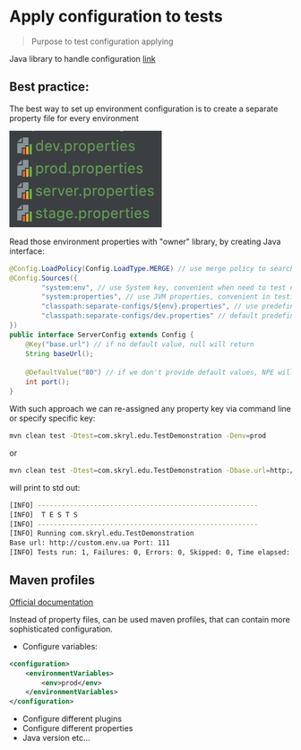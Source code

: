 # Apply configuration to tests

> Purpose to test configuration applying

Java library to handle configuration [link](http://owner.aeonbits.org/)

[//]: # (TODO Need to specify different environments, maybe also demonstrate maven profiles)

## Best practice:
The best way to set up environment configuration is to create a separate property file for every environment

![separate file with environment config variables](pics/environment-properties.png)

Read those environment properties with "owner" library, by creating Java interface:
```java
@Config.LoadPolicy(Config.LoadType.MERGE) // use merge policy to search every veriable from all available sources
@Config.Sources({
        "system:env", // use System key, convenient when need to test new created environment
        "system:properties", // use JVM properties, convenient in testing while reassigned some specific property
        "classpath:separate-configs/${env}.properties", // use predefined configs from specific file (dev, stage, prod) 
        "classpath:separate-configs/dev.properties" // default predefined config file will be used if nothing assigned
})
public interface ServerConfig extends Config {
    @Key("base.url") // if no default value, null will return
    String baseUrl();

    @DefaultValue("80") // if we don't provide default values, NPE will be raise
    int port();
}
```

With such approach we can re-assigned any property key via command line or specify specific key:
```bash
mvn clean test -Dtest=com.skryl.edu.TestDemonstration -Denv=prod
```
or
```bash
mvn clean test -Dtest=com.skryl.edu.TestDemonstration -Dbase.url=http://custom.env.ua
```
will print to std out:
```bash
[INFO] -------------------------------------------------------
[INFO]  T E S T S
[INFO] -------------------------------------------------------
[INFO] Running com.skryl.edu.TestDemonstration
Base url: http://custom.env.ua Port: 111
[INFO] Tests run: 1, Failures: 0, Errors: 0, Skipped: 0, Time elapsed: 0.087 s - in com.skryl.edu.TestDemonstration
```

## Maven profiles

[Official documentation](https://maven.apache.org/guides/introduction/introduction-to-profiles.html)

Instead of property files, can be used maven profiles, that can contain more sophisticated configuration.
- Configure variables:
```xml
<configuration>
    <environmentVariables>
        <env>prod</env>
    </environmentVariables>
</configuration>
```
- Configure different plugins
- Configure different properties
- Java version
etc...